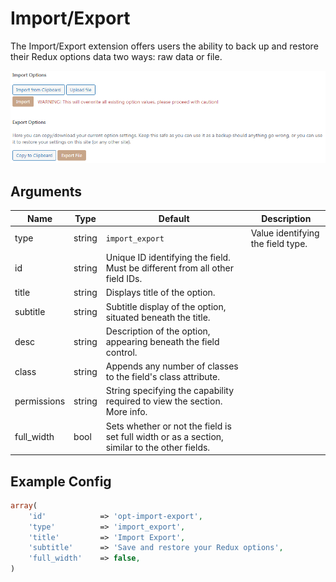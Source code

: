 # Import/Export

The Import/Export extension offers users the ability to back up and restore their Redux options data two ways: raw data or file.

<span style="display:block;text-align:center">![](./img/io.png)</span>

## Arguments
|Name|Type|Default|Description|
|--- |--- |--- |--- |
|type|string|`import_export`|Value identifying the field type.|
|id|string|Unique ID identifying the field. Must be different from all other field IDs.|
|title|string|Displays title of the option.|
|subtitle|string|Subtitle display of the option, situated beneath the title.|
|desc|string|Description of the option, appearing beneath the field control.|
|class|string|Appends any number of classes to the field's class attribute.|
|permissions|string|String specifying the capability required to view the section.   More info.|
|full_width|bool|Sets whether or not the field is set full width or as a section, similar to the other fields.|



## Example Config
```php
array(
    'id'            => 'opt-import-export',
    'type'          => 'import_export',
    'title'         => 'Import Export',
    'subtitle'      => 'Save and restore your Redux options',
    'full_width'    => false,
)
```
